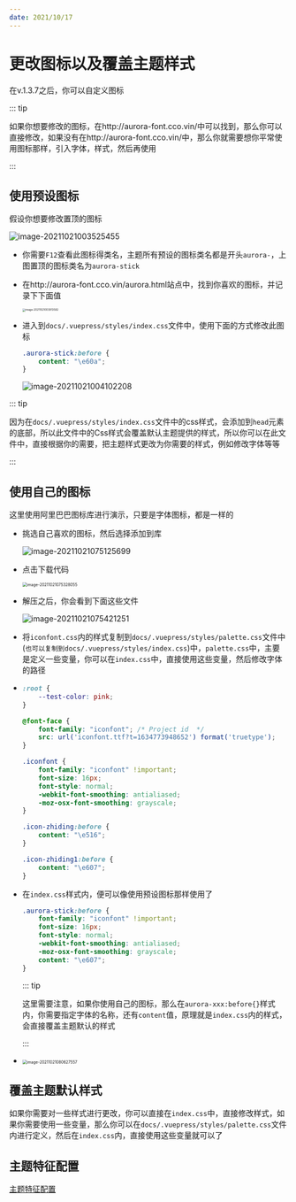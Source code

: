 ```yaml
---
date: 2021/10/17
---
```


# 更改图标以及覆盖主题样式

在v.1.3.7之后，你可以自定义图标

::: tip

如果你想要修改的图标，在http://aurora-font.cco.vin/中可以找到，那么你可以直接修改，如果没有在http://aurora-font.cco.vin/中，那么你就需要想你平常使用图标那样，引入字体，样式，然后再使用

:::



## 使用预设图标

假设你想要修改置顶的图标

![image-20211021003525455](https://ooszy.cco.vin/img/blog-note/image-20211021003525455.png?x-oss-process=style/pictureProcess1)



- 你需要`F12`查看此图标得类名，主题所有预设的图标类名都是开头`aurora-`，上图置顶的图标类名为`aurora-stick`

- 在http://aurora-font.cco.vin/aurora.html站点中，找到你喜欢的图标，并记录下下面值

  <img src="https://ooszy.cco.vin/img/blog-note/image-20211021003913582.png?x-oss-process=style/pictureProcess1" alt="image-20211021003913582" style="zoom:33%;" />

- 进入到`docs/.vuepress/styles/index.css`文件中，使用下面的方式修改此图标

  ```css
  .aurora-stick:before {
      content: "\e60a";
  }
  ```

  ![image-20211021004102208](https://ooszy.cco.vin/img/blog-note/image-20211021004102208.png?x-oss-process=style/pictureProcess1)



::: tip

因为在`docs/.vuepress/styles/index.css`文件中的css样式，会添加到`head`元素的底部，所以此文件中的Css样式会覆盖默认主题提供的样式，所以你可以在此文件中，直接根据你的需要，把主题样式更改为你需要的样式，例如修改字体等等

:::



## 使用自己的图标

这里使用阿里巴巴图标库进行演示，只要是字体图标，都是一样的

- 挑选自己喜欢的图标，然后选择添加到库

  ![image-20211021075125699](https://ooszy.cco.vin/img/blog-note/image-20211021075125699.png?x-oss-process=style/pictureProcess1)

- 点击下载代码

  <img src="https://ooszy.cco.vin/img/blog-note/image-20211021075328055.png?x-oss-process=style/pictureProcess1" alt="image-20211021075328055" style="zoom:50%;" />

- 解压之后，你会看到下面这些文件

  ![image-20211021075421251](https://ooszy.cco.vin/img/blog-note/image-20211021075421251.png?x-oss-process=style/pictureProcess1)

- 将`iconfont.css`内的样式复制到`docs/.vuepress/styles/palette.css`文件中(`也可以复制到docs/.vuepress/styles/index.css`)中，`palette.css`中，主要是定义一些变量，你可以在`index.css`中，直接使用这些变量，然后修改字体的路径

- ```css
  :root {
      --test-color: pink;
  }
  
  @font-face {
      font-family: "iconfont"; /* Project id  */
      src: url('iconfont.ttf?t=1634773948652') format('truetype');
  }
  
  .iconfont {
      font-family: "iconfont" !important;
      font-size: 16px;
      font-style: normal;
      -webkit-font-smoothing: antialiased;
      -moz-osx-font-smoothing: grayscale;
  }
  
  .icon-zhiding:before {
      content: "\e516";
  }
  
  .icon-zhiding1:before {
      content: "\e607";
  }
  ```

- 在`index.css`样式内，便可以像使用预设图标那样使用了

  ```css
  .aurora-stick:before {
      font-family: "iconfont" !important;
      font-size: 16px;
      font-style: normal;
      -webkit-font-smoothing: antialiased;
      -moz-osx-font-smoothing: grayscale;
      content: "\e607";
  }
  ```

  ::: tip

  这里需要注意，如果你使用自己的图标，那么在`aurora-xxx:before{}`样式内，你需要指定字体的名称，还有`content`值，原理就是`index.css`内的样式，会直接覆盖主题默认的样式

  :::



- <img src="https://ooszy.cco.vin/img/blog-note/image-20211021080627557.png?x-oss-process=style/pictureProcess1" alt="image-20211021080627557" style="zoom:50%;" />





## 覆盖主题默认样式

如果你需要对一些样式进行更改，你可以直接在`index.css`中，直接修改样式，如果你需要使用一些变量，那么你可以在`docs/.vuepress/styles/palette.css`文件内进行定义，然后在`index.css`内，直接使用这些变量就可以了



## 主题特征配置

[主题特征配置](./feature/feature-config.md)